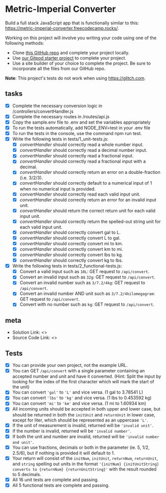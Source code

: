 # Metric-Imperial Converter

Build a full stack JavaScript app that is functionally similar to this:
<https://metric-imperial-converter.freecodecamp.rocks/>.

Working on this project will involve you writing your code using one of the following methods:

- Clone [this GitHub repo](https://github.com/freeCodeCamp/boilerplate-project-metricimpconverter/)
  and complete your project locally.
- Use
  [our Gitpod starter project](https://gitpod.io/?autostart=true#https://github.com/freeCodeCamp/boilerplate-project-metricimpconverter/)
  to complete your project.
- Use a site builder of your choice to complete the project. Be sure to incorporate all the files
  from our GitHub repo.

**Note**: This project's tests do not work when using <https://glitch.com>.

## tasks

- [x] Complete the necessary conversion logic in /controllers/convertHandler.js
- [x] Complete the necessary routes in /routes/api.js
- [x] Copy the sample.env file to .env and set the variables appropriately
- [x] To run the tests automatically, add NODE_ENV=test in your .env file
- [x] To run the tests in the console, use the command npm run test.
- [x] Write the following tests in tests/1_unit-tests.js:
  - [x] _convertHandler_ should correctly read a whole number input.
  - [x] _convertHandler_ should correctly read a decimal number input.
  - [x] _convertHandler_ should correctly read a fractional input.
  - [x] _convertHandler_ should correctly read a fractional input with a decimal.
  - [x] _convertHandler_ should correctly return an error on a double-fraction (i.e. 3/2/3).
  - [x] _convertHandler_ should correctly default to a numerical input of 1 when no numerical input
        is provided.
  - [x] _convertHandler_ should correctly read each valid input unit.
  - [x] _convertHandler_ should correctly return an error for an invalid input unit.
  - [x] _convertHandler_ should return the correct return unit for each valid input unit.
  - [x] _convertHandler_ should correctly return the spelled-out string unit for each valid input
        unit.
  - [x] _convertHandler_ should correctly convert gal to L.
  - [x] _convertHandler_ should correctly convert L to gal.
  - [x] _convertHandler_ should correctly convert mi to km.
  - [x] _convertHandler_ should correctly convert km to mi.
  - [x] _convertHandler_ should correctly convert lbs to kg.
  - [x] _convertHandler_ should correctly convert kg to lbs.
- [x] Write the following tests in tests/2_functional-tests.js:
  - [x] Convert a valid input such as `10L`: GET request to `/api/convert`.
  - [x] Convert an invalid input such as `32g`: GET request to `/api/convert`.
  - [x] Convert an invalid number such as `3/7.2/4kg`: GET request to `/api/convert`.
  - [x] Convert an invalid number AND unit such as `3/7.2/4kilomegagram`: GET request to
        `/api/convert`.
  - [x] Convert with no number such as `kg`: GET request to `/api/convert`.

## meta

- Solution Link: <>
- Source Code Link: <>

## Tests

- [x] You can provide your own project, not the example URL.
- [x] You can GET `/api/convert` with a single parameter containing an accepted number and unit and
      have it converted. (Hint: Split the input by looking for the index of the first character
      which will mark the start of the unit)
- [x] You can convert `'gal'` to `'L'` and vice versa. (1 gal to 3.78541 L)
- [x] You can convert `'lbs'` to `'kg'` and vice versa. (1 lbs to 0.453592 kg)
- [x] You can convert `'mi'` to `'km'` and vice versa. (1 mi to 1.60934 km)
- [x] All incoming units should be accepted in both upper and lower case, but should be returned in
      both the `initUnit` and `returnUnit` in lower case, except for liter, which should be
      represented as an uppercase `'L'`.
- [x] If the unit of measurement is invalid, returned will be `'invalid unit'`.
- [x] If the number is invalid, returned will be `'invalid number'`.
- [x] If both the unit and number are invalid, returned will be `'invalid number and unit'`.
- [x] You can use fractions, decimals or both in the parameter (ie. 5, 1/2, 2.5/6), but if nothing
      is provided it will default to 1.
- [x] Your return will consist of the `initNum`, `initUnit`, `returnNum`, `returnUnit`, and `string`
      spelling out units in the format
      `'{initNum} {initUnitString} converts to {returnNum} {returnUnitString}'` with the result
      rounded to 5 decimals.
- [x] All 16 unit tests are complete and passing.
- [x] All 5 functional tests are complete and passing.
